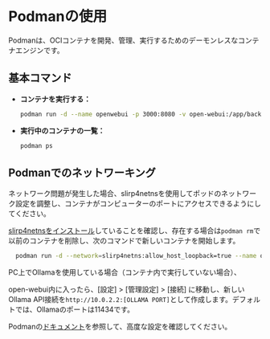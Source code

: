 
# Podmanの使用

Podmanは、OCIコンテナを開発、管理、実行するためのデーモンレスなコンテナエンジンです。

## 基本コマンド

- **コンテナを実行する：**

  ```bash
  podman run -d --name openwebui -p 3000:8080 -v open-webui:/app/backend/data ghcr.io/open-webui/open-webui:main
  ```

- **実行中のコンテナの一覧：**

  ```bash
  podman ps
  ```

## Podmanでのネットワーキング

ネットワーク問題が発生した場合、slirp4netnsを使用してポッドのネットワーク設定を調整し、コンテナがコンピューターのポートにアクセスできるようにしてください。

[slirp4netnsをインストール](https://github.com/rootless-containers/slirp4netns?tab=readme-ov-file#install)していることを確認し、存在する場合は`podman rm`で以前のコンテナを削除し、次のコマンドで新しいコンテナを開始します。

```bash
  podman run -d --network=slirp4netns:allow_host_loopback=true --name openwebui -p 3000:8080 -v open-webui:/app/backend/data ghcr.io/open-webui/open-webui:main
```

PC上でOllamaを使用している場合（コンテナ内で実行していない場合）、

open-webui内に入ったら、[設定] > [管理設定] > [接続] に移動し、新しいOllama API接続を`http://10.0.2.2:[OLLAMA PORT]`として作成します。デフォルトでは、Ollamaのポートは11434です。


Podmanの[ドキュメント](https://podman.io/)を参照して、高度な設定を確認してください。
